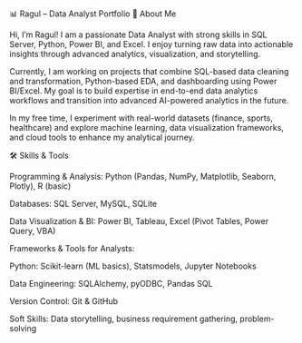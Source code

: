 📊 Ragul – Data Analyst Portfolio
👋 About Me

Hi, I’m Ragul! I am a passionate Data Analyst with strong skills in SQL Server, Python, Power BI, and Excel.
I enjoy turning raw data into actionable insights through advanced analytics, visualization, and storytelling.

Currently, I am working on projects that combine SQL-based data cleaning and transformation, Python-based EDA, and dashboarding using Power BI/Excel. My goal is to build expertise in end-to-end data analytics workflows and transition into advanced AI-powered analytics in the future.

In my free time, I experiment with real-world datasets (finance, sports, healthcare) and explore machine learning, data visualization frameworks, and cloud tools to enhance my analytical journey.

🛠️ Skills & Tools

Programming & Analysis: Python (Pandas, NumPy, Matplotlib, Seaborn, Plotly), R (basic)

Databases: SQL Server, MySQL, SQLite

Data Visualization & BI: Power BI, Tableau, Excel (Pivot Tables, Power Query, VBA)

Frameworks & Tools for Analysts:

Python: Scikit-learn (ML basics), Statsmodels, Jupyter Notebooks

Data Engineering: SQLAlchemy, pyODBC, Pandas SQL

Version Control: Git & GitHub

Soft Skills: Data storytelling, business requirement gathering, problem-solving
